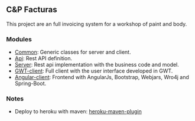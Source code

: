 ## C&P Facturas

This project are an full invoicing system for a workshop of paint and body.

### Modules

- [Common](./common): Generic classes for server and client.
- [Api](./api): Rest API definition.
- [Server](./server): Rest api implementation with the business code and model.
- [GWT-client](./gwt-client): Full client with the user interface developed in GWT.
- [Angular-client](./angular-client): Frontend with AngularJs, Bootstrap, Webjars, Wro4j and Spring-Boot.

### Notes

- Deploy to heroku with maven: [heroku-maven-plugin](https://devcenter.heroku.com/articles/deploying-java-applications-with-the-heroku-maven-plugin)